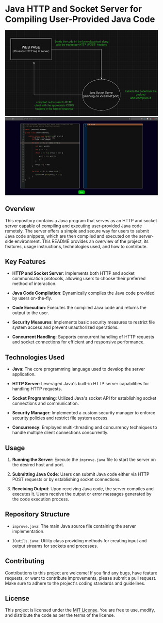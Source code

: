 # Java HTTP and Socket Server for Compiling User-Provided Java Code

<p align="center">
  <img src="images/img1.png" alt="Image 1">
  <img src="images/img2.png" alt="Image 2">
</p>


## Overview

This repository contains a Java program that serves as an HTTP and socket server capable of compiling and executing user-provided Java code remotely. The server offers a simple and secure way for users to submit Java code snippets, which are then compiled and executed on the server-side environment. This README provides an overview of the project, its features, usage instructions, technologies used, and how to contribute.

## Key Features

- **HTTP and Socket Server**: Implements both HTTP and socket communication protocols, allowing users to choose their preferred method of interaction.
  
- **Java Code Compilation**: Dynamically compiles the Java code provided by users on-the-fly.
  
- **Code Execution**: Executes the compiled Java code and returns the output to the user.
  
- **Security Measures**: Implements basic security measures to restrict file system access and prevent unauthorized operations.
  
- **Concurrent Handling**: Supports concurrent handling of HTTP requests and socket connections for efficient and responsive performance.

## Technologies Used

- **Java**: The core programming language used to develop the server application.
  
- **HTTP Server**: Leveraged Java's built-in HTTP server capabilities for handling HTTP requests.
  
- **Socket Programming**: Utilized Java's socket API for establishing socket connections and communication.
  
- **Security Manager**: Implemented a custom security manager to enforce security policies and restrict file system access.
  
- **Concurrency**: Employed multi-threading and concurrency techniques to handle multiple client connections concurrently.

## Usage

1. **Running the Server**: Execute the `improve.java` file to start the server on the desired host and port.
   
2. **Submitting Java Code**: Users can submit Java code either via HTTP POST requests or by establishing socket connections.
   
3. **Receiving Output**: Upon receiving Java code, the server compiles and executes it. Users receive the output or error messages generated by the code execution process.

## Repository Structure

- `improve.java`: The main Java source file containing the server implementation.
  
- `IOutils.java`: Utility class providing methods for creating input and output streams for sockets and processes.

## Contributing

Contributions to this project are welcome! If you find any bugs, have feature requests, or want to contribute improvements, please submit a pull request. Make sure to adhere to the project's coding standards and guidelines.

## License

This project is licensed under the [MIT License](link-to-license). You are free to use, modify, and distribute the code as per the terms of the license.

